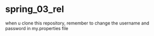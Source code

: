 # spring_03_rel
when u clone this repository, remember to change the username and password in my.properties file
